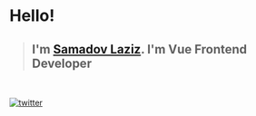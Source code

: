 # **Hello!**

> ## I'm [Samadov Laziz](https://t.me/Laziz0522). I'm Vue Frontend Developer
> 

<!-- ```
function() {
       return "blabla";
}
``` -->
<br />

[![twitter](https://img.shields.io/twitter/url?label=twitter&style=social)](https://twitter.com/LazizSamadov)
<br />
